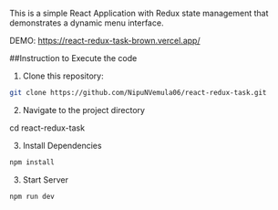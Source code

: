 This is a simple React Application with Redux state management that
demonstrates a dynamic menu interface.

DEMO: https://react-redux-task-brown.vercel.app/

##Instruction to Execute the code

1. Clone this repository:

```bash
git clone https://github.com/NipuNVemula06/react-redux-task.git
```

2. Navigate to the project directory

cd react-redux-task

3. Install Dependencies

```bash
npm install
```

3.  Start Server

```bash
npm run dev
```
